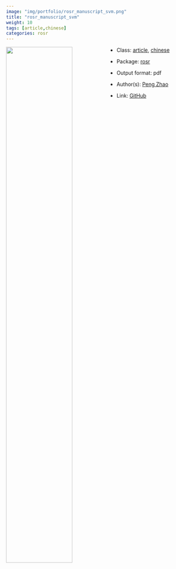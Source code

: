 ```yaml
---
image: "img/portfolio/rosr_manuscript_svm.png"
title: "rosr_manuscript_svm"
weight: 10
tags: [article,chinese]
categories: rosr
---
```




<!--more-->

<a href="../../img/portfolio/rosr_manuscript_svm.png"><img class = "jf-image-shadow" src="../../img/portfolio/rosr_manuscript_svm.png" style="display: block; margin: auto;" width="60%"  align="left"></a>

- Class: [article](../../tags/article), [chinese](../../tags/chinese)
- Package: [rosr](rosr)
- Output format: pdf

- Author(s): [Peng Zhao](https://pzhao.org)
- Link: [GitHub](https://github.com/pzhaonet/rosr)


